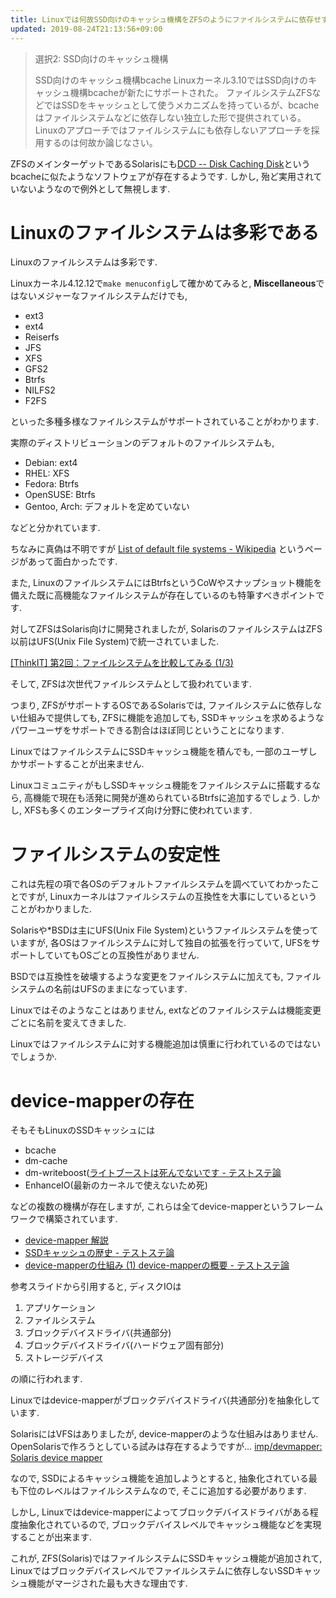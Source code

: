 ```yaml
---
title: Linuxでは何故SSD向けのキャッシュ機構をZFSのようにファイルシステムに依存せずにbcacheのような形で提供しているのか考察
updated: 2019-08-24T21:13:56+09:00
---
```


> 選択2: SSD向けのキャッシュ機構
>
> SSD向けのキャッシュ機構bcache Linuxカーネル3.10ではSSD向けのキャッシュ機構bcacheが新たにサポートされた。
> ファイルシステムZFSなどではSSDをキャッシュとして使うメカニズムを持っているが、bcacheはファイルシステムなどに依存しない独立した形で提供されている。
> Linuxのアプローチではファイルシステムにも依存しないアプローチを採用するのは何故か論じなさい。

ZFSのメインターゲットであるSolarisにも[DCD -- Disk Caching Disk](http://www.ele.uri.edu/research/hpcl/DCD/DCD.html)というbcacheに似たようなソフトウェアが存在するようです.
しかし,
殆ど実用されていないようなので例外として無視します.

# Linuxのファイルシステムは多彩である

Linuxのファイルシステムは多彩です.

Linuxカーネル4.12.12で`make menuconfig`して確かめてみると,
**Miscellaneous**ではないメジャーなファイルシステムだけでも,

* ext3
* ext4
* Reiserfs
* JFS
* XFS
* GFS2
* Btrfs
* NILFS2
* F2FS

といった多種多様なファイルシステムがサポートされていることがわかります.

実際のディストリビューションのデフォルトのファイルシステムも,

* Debian: ext4
* RHEL: XFS
* Fedora: Btrfs
* OpenSUSE: Btrfs
* Gentoo, Arch: デフォルトを定めていない

などと分かれています.

ちなみに真偽は不明ですが
[List of default file systems - Wikipedia](https://en.wikipedia.org/wiki/List_of_default_file_systems)
というページがあって面白かったです.

また,
LinuxのファイルシステムにはBtrfsというCoWやスナップショット機能を備えた既に高機能なファイルシステムが存在しているのも特筆すべきポイントです.

対してZFSはSolaris向けに開発されましたが,
SolarisのファイルシステムはZFS以前はUFS(Unix File System)で統一されていました.

[[ThinkIT] 第2回：ファイルシステムを比較してみる (1/3)](https://thinkit.co.jp/free/solaris10/4/2/1.html)

そして,
ZFSは次世代ファイルシステムとして扱われています.

つまり,
ZFSがサポートするOSであるSolarisでは,
ファイルシステムに依存しない仕組みで提供しても,
ZFSに機能を追加しても,
SSDキャッシュを求めるようなパワーユーザをサポートできる割合はほぼ同じということになります.

LinuxではファイルシステムにSSDキャッシュ機能を積んでも,
一部のユーザしかサポートすることが出来ません.

LinuxコミュニティがもしSSDキャッシュ機能をファイルシステムに搭載するなら,
高機能で現在も活発に開発が進められているBtrfsに追加するでしょう.
しかし,
XFSも多くのエンタープライズ向け分野に使われています.

# ファイルシステムの安定性

これは先程の項で各OSのデフォルトファイルシステムを調べていてわかったことですが,
Linuxカーネルはファイルシステムの互換性を大事にしているということがわかりました.

Solarisや*BSDは主にUFS(Unix File System)というファイルシステムを使っていますが,
各OSはファイルシステムに対して独自の拡張を行っていて,
UFSをサポートしていてもOSごとの互換性がありません.

BSDでは互換性を破壊するような変更をファイルシステムに加えても,
ファイルシステムの名前はUFSのままになっています.

Linuxではそのようなことはありません,
extなどのファイルシステムは機能変更ごとに名前を変えてきました.

Linuxではファイルシステムに対する機能追加は慎重に行われているのではないでしょうか.

# device-mapperの存在

そもそもLinuxのSSDキャッシュには

* bcache
* dm-cache
* dm-writeboost([ライトブーストは死んでないです - テストステ論](https://www.akiradeveloper.com/entry/writeboost-is-not-dead-yet)
* EnhanceIO(最新のカーネルで使えないため死)

などの複数の機構が存在しますが,
これらは全てdevice-mapperというフレームワークで構築されています.

* [device-mapper 解説](http://lc.linux.or.jp/lc2009/slide/T-02-slide.pdf)
* [SSDキャッシュの歴史 - テストステ論](https://www.akiradeveloper.com/entry/history-of-ssd-caching)
* [device-mapperの仕組み (1) device-mapperの概要 - テストステ論](https://www.akiradeveloper.com/entry/device-mapper-overview)

参考スライドから引用すると,
ディスクIOは

1. アプリケーション
2. ファイルシステム
3. ブロックデバイスドライバ(共通部分)
4. ブロックデバイスドライバ(ハードウェア固有部分)
5. ストレージデバイス

の順に行われます.

Linuxではdevice-mapperがブロックデバイスドライバ(共通部分)を抽象化しています.

SolarisにはVFSはありましたが,
device-mapperのような仕組みはありません.
OpenSolarisで作ろうとしている試みは存在するようですが…
[imp/devmapper: Solaris device mapper](https://github.com/imp/devmapper)

なので,
SSDによるキャッシュ機能を追加しようとすると,
抽象化されている最も下位のレベルはファイルシステムなので,
そこに追加する必要があります.

しかし,
Linuxではdevice-mapperによってブロックデバイスドライバがある程度抽象化されているので,
ブロックデバイスレベルでキャッシュ機能などを実現することが出来ます.

これが,
ZFS(Solaris)ではファイルシステムにSSDキャッシュ機能が追加されて,
Linuxではブロックデバイスレベルでファイルシステムに依存しないSSDキャッシュ機能がマージされた最も大きな理由です.
